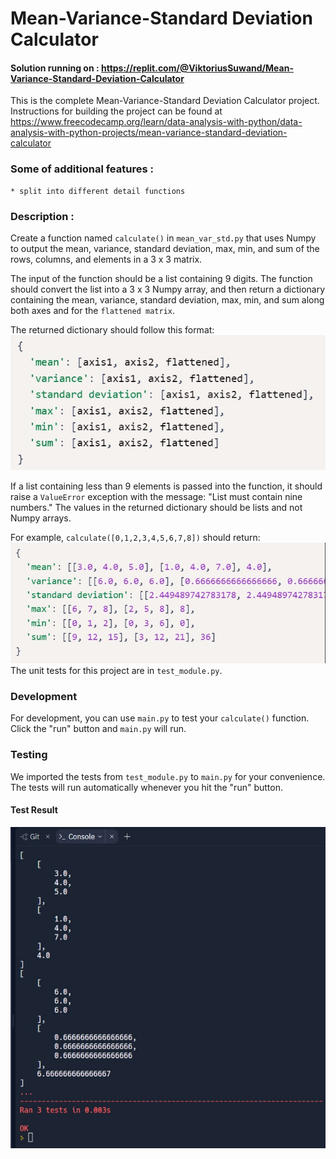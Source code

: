# Mean-Variance-Standard Deviation Calculator
#### Solution running on : https://replit.com/@ViktoriusSuwand/Mean-Variance-Standard-Deviation-Calculator

This is the complete Mean-Variance-Standard Deviation Calculator project. 
Instructions for building the project can be found at 
https://www.freecodecamp.org/learn/data-analysis-with-python/data-analysis-with-python-projects/mean-variance-standard-deviation-calculator

### Some of additional features :
    * split into different detail functions

### Description :
Create a function named `calculate()` in `mean_var_std.py` that uses Numpy to output the mean, variance, standard deviation, max, min, and sum of the rows, columns, and elements in a 3 x 3 matrix.

The input of the function should be a list containing 9 digits. The function should convert the list into a 3 x 3 Numpy array, and then return a dictionary containing the mean, variance, standard deviation, max, min, and sum along both axes and for the `flattened matrix`.

The returned dictionary should follow this format:
![example1](img/example1.jpg)

If a list containing less than 9 elements is passed into the function, it should raise a `ValueError` exception with the message: "List must contain nine numbers." The values in the returned dictionary should be lists and not Numpy arrays.

For example, `calculate([0,1,2,3,4,5,6,7,8])` should return:
![example2](img/example2.jpg)
The unit tests for this project are in `test_module.py`.

### Development
For development, you can use `main.py` to test your `calculate()` function. Click the "run" button and `main.py` will run.

### Testing
We imported the tests from `test_module.py` to `main.py` for your convenience. The tests will run automatically whenever you hit the "run" button.

#### Test Result
![complete](img/complete.jpg)
